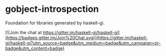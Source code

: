 gobject-introspection
=====================

Foundation for libraries generated by haskell-gi.

[![Join the chat at https://gitter.im/haskell-gi/haskell-gi](https://badges.gitter.im/Join%20Chat.svg)](https://gitter.im/haskell-gi/haskell-gi?utm_source=badge&utm_medium=badge&utm_campaign=pr-badge&utm_content=badge)
